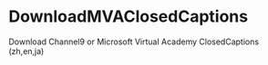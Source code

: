 # DownloadMVAClosedCaptions
Download Channel9 or Microsoft Virtual Academy ClosedCaptions (zh,en,ja)
